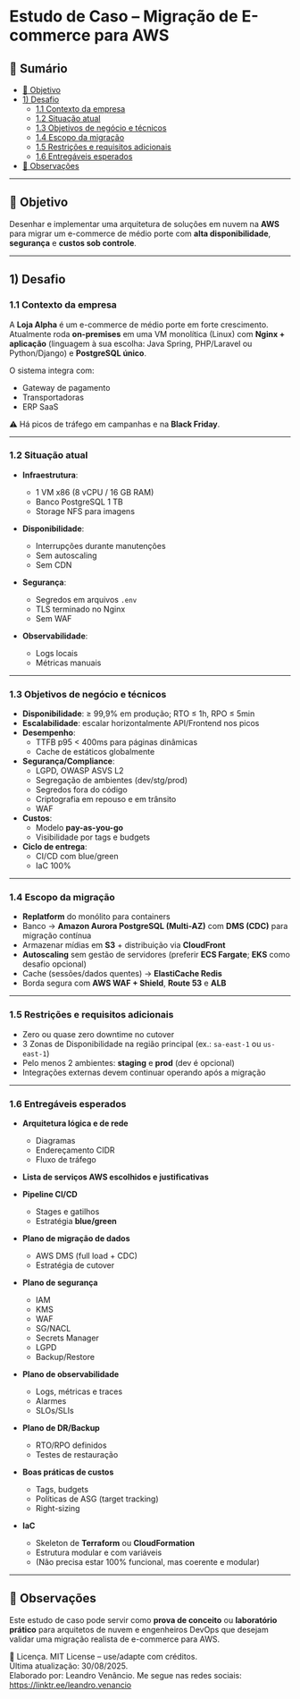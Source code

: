 # Estudo de Caso – Migração de E-commerce para AWS

## 📑 Sumário
- [🎯 Objetivo](#-objetivo)
- [1) Desafio](#1-desafio)
  - [1.1 Contexto da empresa](#11-contexto-da-empresa)
  - [1.2 Situação atual](#12-situação-atual)
  - [1.3 Objetivos de negócio e técnicos](#13-objetivos-de-negócio-e-técnicos)
  - [1.4 Escopo da migração](#14-escopo-da-migração)
  - [1.5 Restrições e requisitos adicionais](#15-restrições-e-requisitos-adicionais)
  - [1.6 Entregáveis esperados](#16-entregáveis-esperados)
- [📌 Observações](#-observações)

---

## 🎯 Objetivo
Desenhar e implementar uma arquitetura de soluções em nuvem na **AWS** para migrar um e-commerce de médio porte com **alta disponibilidade**, **segurança** e **custos sob controle**.

---

## 1) Desafio

### 1.1 Contexto da empresa
A **Loja Alpha** é um e-commerce de médio porte em forte crescimento. Atualmente roda **on-premises** em uma VM monolítica (Linux) com **Nginx + aplicação** (linguagem à sua escolha: Java Spring, PHP/Laravel ou Python/Django) e **PostgreSQL único**.  

O sistema integra com:
- Gateway de pagamento  
- Transportadoras  
- ERP SaaS  

⚠️ Há picos de tráfego em campanhas e na **Black Friday**.

---

### 1.2 Situação atual
- **Infraestrutura**:  
  - 1 VM x86 (8 vCPU / 16 GB RAM)  
  - Banco PostgreSQL 1 TB  
  - Storage NFS para imagens  

- **Disponibilidade**:  
  - Interrupções durante manutenções  
  - Sem autoscaling  
  - Sem CDN  

- **Segurança**:  
  - Segredos em arquivos `.env`  
  - TLS terminado no Nginx  
  - Sem WAF  

- **Observabilidade**:  
  - Logs locais  
  - Métricas manuais  

---

### 1.3 Objetivos de negócio e técnicos
- **Disponibilidade**: ≥ 99,9% em produção; RTO ≤ 1h, RPO ≤ 5min  
- **Escalabilidade**: escalar horizontalmente API/Frontend nos picos  
- **Desempenho**:  
  - TTFB p95 < 400ms para páginas dinâmicas  
  - Cache de estáticos globalmente  
- **Segurança/Compliance**:  
  - LGPD, OWASP ASVS L2  
  - Segregação de ambientes (dev/stg/prod)  
  - Segredos fora do código  
  - Criptografia em repouso e em trânsito  
  - WAF  
- **Custos**:  
  - Modelo **pay-as-you-go**  
  - Visibilidade por tags e budgets  
- **Ciclo de entrega**:  
  - CI/CD com blue/green  
  - IaC 100%  

---

### 1.4 Escopo da migração
- **Replatform** do monólito para containers  
- Banco → **Amazon Aurora PostgreSQL (Multi-AZ)** com **DMS (CDC)** para migração contínua  
- Armazenar mídias em **S3** + distribuição via **CloudFront**  
- **Autoscaling** sem gestão de servidores (preferir **ECS Fargate**; **EKS** como desafio opcional)  
- Cache (sessões/dados quentes) → **ElastiCache Redis**  
- Borda segura com **AWS WAF + Shield**, **Route 53** e **ALB**  

---

### 1.5 Restrições e requisitos adicionais
- Zero ou quase zero downtime no cutover  
- 3 Zonas de Disponibilidade na região principal (ex.: `sa-east-1` ou `us-east-1`)  
- Pelo menos 2 ambientes: **staging** e **prod** (dev é opcional)  
- Integrações externas devem continuar operando após a migração  

---

### 1.6 Entregáveis esperados
- **Arquitetura lógica e de rede**  
  - Diagramas  
  - Endereçamento CIDR  
  - Fluxo de tráfego  

- **Lista de serviços AWS escolhidos e justificativas**  

- **Pipeline CI/CD**  
  - Stages e gatilhos  
  - Estratégia **blue/green**  

- **Plano de migração de dados**  
  - AWS DMS (full load + CDC)  
  - Estratégia de cutover  

- **Plano de segurança**  
  - IAM  
  - KMS  
  - WAF  
  - SG/NACL  
  - Secrets Manager  
  - LGPD  
  - Backup/Restore  

- **Plano de observabilidade**  
  - Logs, métricas e traces  
  - Alarmes  
  - SLOs/SLIs  

- **Plano de DR/Backup**  
  - RTO/RPO definidos  
  - Testes de restauração  

- **Boas práticas de custos**  
  - Tags, budgets  
  - Políticas de ASG (target tracking)  
  - Right-sizing  

- **IaC**  
  - Skeleton de **Terraform** ou **CloudFormation**  
  - Estrutura modular e com variáveis  
  - (Não precisa estar 100% funcional, mas coerente e modular)  

---

## 📌 Observações
Este estudo de caso pode servir como **prova de conceito** ou **laboratório prático** para arquitetos de nuvem e engenheiros DevOps que desejam validar uma migração realista de e-commerce para AWS.  

📄 Licença. 
MIT License – use/adapte com créditos.  
Última atualização: 30/08/2025.  
Elaborado por: Leandro Venâncio. 
Me segue nas redes sociais: https://linktr.ee/leandro.venancio
